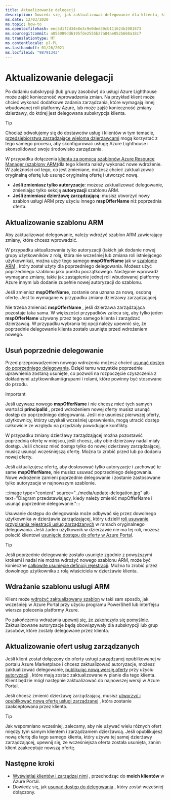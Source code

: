 ```yaml
---
title: Aktualizowanie delegacji
description: Dowiedz się, jak zaktualizować delegowanie dla klienta, który został wcześniej dołączony do usługi Azure Lighthouse.
ms.date: 12/03/2020
ms.topic: how-to
ms.openlocfilehash: eec5d1f2d34e8e3c9e0ded59cb111624b1981873
ms.sourcegitcommit: a055089dd6195fde2555b27a84ae052b668a18c7
ms.translationtype: MT
ms.contentlocale: pl-PL
ms.lasthandoff: 01/26/2021
ms.locfileid: "98791343"
---
```

# <a name="update-a-delegation"></a>Aktualizowanie delegacji

Po dodaniu subskrypcji (lub grupy zasobów) do usługi Azure Lighthouse może zajść konieczność wprowadzenia zmian. Na przykład klient może chcieć wykonać dodatkowe zadania zarządzania, które wymagają innej wbudowanej roli platformy Azure, lub może zajść konieczność zmiany dzierżawy, do której jest delegowana subskrypcja klienta.

> [!TIP]
> Chociaż odwołujemy się do dostawców usług i klientów w tym temacie, [przedsiębiorstwa zarządzające wieloma dzierżawcami](../concepts/enterprise.md) mogą korzystać z tego samego procesu, aby skonfigurować usługę Azure Lighthouse i skonsolidować swoje środowisko zarządzania.

W przypadku dołączenia [klienta za pomocą szablonów Azure Resource Manager (szablony ARM)](onboard-customer.md)dla tego klienta należy wykonać nowe wdrożenie. W zależności od tego, co jest zmieniane, możesz chcieć zaktualizować oryginalną ofertę lub usunąć oryginalną ofertę i utworzyć nową.

- **Jeśli zmieniasz tylko autoryzacje**: możesz zaktualizować delegowanie, zmieniając tylko sekcję **autoryzacji** szablonu ARM.
- **Jeśli zmieniasz dzierżawę zarządzającą**: musisz utworzyć nowy szablon usługi ARM przy użyciu innego **mspOfferName** niż poprzednia oferta.

## <a name="update-your-arm-template"></a>Aktualizowanie szablonu ARM

Aby zaktualizować delegowanie, należy wdrożyć szablon ARM zawierający zmiany, które chcesz wprowadzić.

W przypadku aktualizowania tylko autoryzacji (takich jak dodanie nowej grupy użytkowników z rolą, która nie wcześniej lub zmiana roli istniejącego użytkownika), można użyć tego samego **mspOfferName** jak w [szablonie ARM](onboard-customer.md#create-an-azure-resource-manager-template) , który został użyty dla poprzedniego delegowania. Możesz użyć poprzedniego szablonu jako punktu początkowego. Następnie wprowadź wymagane zmiany, takie jak zastąpienie jednej roli wbudowanej platformy Azure innym lub dodanie zupełnie nowej autoryzacji do szablonu.

Jeśli zmienisz **mspOfferName**, zostanie ona uznana za nową, osobną ofertę. Jest to wymagane w przypadku zmiany dzierżawy zarządzającej.

Nie trzeba zmieniać **mspOfferName** , jeśli dzierżawa zarządzająca pozostaje taka sama. W większości przypadków zaleca się, aby tylko jeden **mspOfferName** używany przez tego samego klienta i zarządzać dzierżawcą. W przypadku wybrania tej opcji należy upewnić się, że poprzednie delegowanie klienta zostało usunięte przed wdrożeniem nowego.

## <a name="remove-the-previous-delegation"></a>Usuń poprzednie delegowanie

Przed przeprowadzeniem nowego wdrożenia możesz chcieć [usunąć dostęp do poprzedniego delegowania](remove-delegation.md). Dzięki temu wszystkie poprzednie uprawnienia zostaną usunięte, co pozwoli na rozpoczęcie czyszczenia z dokładnymi użytkownikami/grupami i rolami, które powinny być stosowane do przodu.

> [!IMPORTANT]
> Jeśli używasz nowego **mspOfferName** i nie chcesz mieć tych samych wartości **principalId** , przed wdrożeniem nowej oferty musisz usunąć dostęp do poprzedniego delegowania. Jeśli nie usuniesz pierwszej oferty, użytkownicy, którzy uzyskali wcześniej uprawnienia, mogą utracić dostęp całkowicie ze względu na przydziały powodujące konflikty.

W przypadku zmiany dzierżawy zarządzającej można pozostawić poprzednią ofertę w miejscu, jeśli chcesz, aby obie dzierżawy nadal miały dostęp. Jeśli chcesz mieć dostęp tylko do nowej dzierżawy zarządzającej, musisz usunąć wcześniejszą ofertę. Można to zrobić przed lub po dodaniu nowej oferty.

Jeśli aktualizujesz ofertę, aby dostosować tylko autoryzacje i zachować te same **mspOfferName**, nie musisz usuwać poprzedniego delegowania. Nowe wdrożenie zamieni poprzednie delegowanie i zostanie zastosowane tylko autoryzacje w najnowszym szablonie.

:::image type="content" source="../media/update-delegation.jpg" alt-text="Diagram przedstawiający, kiedy należy zmienić mspOfferName i usunąć poprzednie delegowanie.":::

Usuwanie dostępu do delegowania może odbywać się przez dowolnego użytkownika w dzierżawie zarządzającej, który udzielił [roli usuwanie przypisania rejestracji usług zarządzanych](../../role-based-access-control/built-in-roles.md#managed-services-registration-assignment-delete-role) w ramach oryginalnego delegowania. Jeśli żaden użytkownik w dzierżawie nie ma tej roli, możesz polecić klientowi [usunięcie dostępu do oferty w Azure Portal](view-manage-service-providers.md#add-or-remove-service-provider-offers).

> [!TIP]
> Jeśli poprzednie delegowanie zostało usunięte zgodnie z powyższymi krokami i nadal nie można wdrożyć nowego szablonu ARM, może być konieczne [całkowite usunięcie definicji rejestracji](/powershell/module/az.managedservices/remove-azmanagedservicesdefinition). Można to zrobić przez dowolnego użytkownika z rolą właściciela w dzierżawie klienta.  

## <a name="deploy-the-arm-template"></a>Wdrażanie szablonu usługi ARM

Klient może [wdrożyć zaktualizowany szablon](onboard-customer.md#deploy-the-azure-resource-manager-templates) w taki sam sposób, jak wcześniej: w Azure Portal przy użyciu programu PowerShell lub interfejsu wiersza polecenia platformy Azure.

Po zakończeniu wdrażania [upewnij się, że zakończyło się pomyślnie](onboard-customer.md#confirm-successful-onboarding). Zaktualizowane autoryzacje będą obowiązywały dla subskrypcji lub grup zasobów, które zostały delegowane przez klienta.

## <a name="updating-managed-service-offers"></a>Aktualizowanie ofert usług zarządzanych

Jeśli klient został dołączony do oferty usługi zarządzanej opublikowanej w portalu Azure Marketplace i chcesz zaktualizować autoryzacje, możesz zaktualizować delegowanie, [publikując nową wersję oferty](../../marketplace/partner-center-portal/update-existing-offer.md) przy użyciu [autoryzacji](../../marketplace/plan-managed-service-offer.md) , które mają zostać zaktualizowane w planie dla tego klienta. Klient będzie mógł następnie zaktualizować do najnowszej wersji w Azure Portal.

Jeśli chcesz zmienić dzierżawę zarządzającą, musisz [utworzyć i opublikować nową ofertę usługi zarządzanej](../../marketplace/plan-managed-service-offer.md) , która zostanie zaakceptowana przez klienta.

> [!TIP]
> Jak wspomniano wcześniej, zalecamy, aby nie używać wielu różnych ofert między tym samym klientem i zarządzaniem dzierżawcą. Jeśli opublikujesz nową ofertę dla tego samego klienta, który używa tej samej dzierżawy zarządzającej, upewnij się, że wcześniejsza oferta została usunięta, zanim klient zaakceptuje nowszą ofertę.

## <a name="next-steps"></a>Następne kroki

- [Wyświetlaj klientów i zarządzaj nimi](view-manage-customers.md) , przechodząc do **moich klientów** w Azure Portal.
- Dowiedz się, jak [usunąć dostęp do delegowania](remove-delegation.md) , który został wcześniej dołączony.
